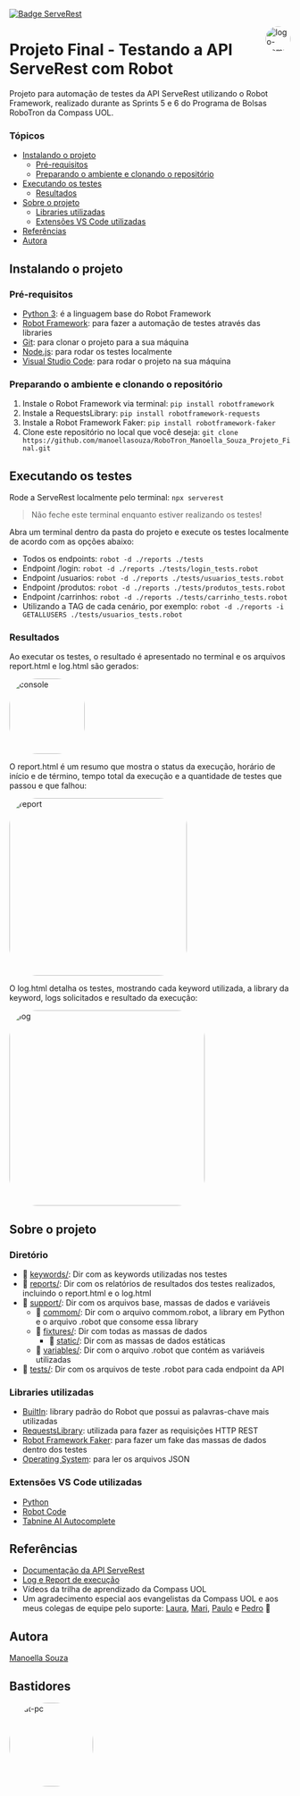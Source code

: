 [![Badge ServeRest](https://img.shields.io/badge/API-ServeRest-green)](https://github.com/ServeRest/ServeRest/)

<img align="right" alt="logo-compass" height="45" style="border-radius:50px;" src="https://i.ibb.co/88f4VpL/cones.png"> 

# Projeto Final - Testando a API ServeRest com Robot 

Projeto para automação de testes da API ServeRest utilizando o Robot Framework, realizado durante as Sprints 5 e 6 do Programa de Bolsas RoboTron da Compass UOL.

### Tópicos
   * [Instalando o projeto](#instalando-o-projeto)
      * [Pré-requisitos](#pré-requisitos)
      * [Preparando o ambiente e clonando o repositório](#preparando-o-ambiente-e-clonando-o-repositório)
   * [Executando os testes](#executando-os-testes)
      * [Resultados](#resultados)
   * [Sobre o projeto](#sobre-o-projeto)
      * [Libraries utilizadas](#libraries-utilizadas)
      * [Extensões VS Code utilizadas](#extensões-vs-code-utilizadas)
   * [Referências](#referências)
   * [Autora](#autora)

## Instalando o projeto 
### Pré-requisitos 
- <a href="https://www.python.org/downloads/">Python 3</a>: é a linguagem base do Robot Framework
- <a href="https://robotframework.org/">Robot Framework</a>: para fazer a automação de testes através das libraries
- <a href="https://git-scm.com/downloads">Git</a>: para clonar o projeto para a sua máquina
- <a href="https://nodejs.org/en/">Node.js</a>: para rodar os testes localmente
- <a href="https://code.visualstudio.com/">Visual Studio Code</a>: para rodar o projeto na sua máquina

### Preparando o ambiente e clonando o repositório

1. Instale o Robot Framework via terminal: `pip install robotframework`
2. Instale a RequestsLibrary: `pip install robotframework-requests`
3. Instale a Robot Framework Faker: `pip install robotframework-faker`
4. Clone este repositório no local que você deseja: 
`git clone https://github.com/manoellasouza/RoboTron_Manoella_Souza_Projeto_Final.git`

## Executando os testes
Rode a ServeRest localmente pelo terminal:  ```npx serverest ```
> Não feche este terminal enquanto estiver realizando os testes!

Abra um terminal dentro da pasta do projeto e execute os testes localmente de acordo com as opções abaixo:
- Todos os endpoints: ```robot -d ./reports ./tests```
- Endpoint /login: ``` robot -d ./reports ./tests/login_tests.robot ```
- Endpoint /usuarios: ``` robot -d ./reports ./tests/usuarios_tests.robot ```
- Endpoint /produtos: ``` robot -d ./reports ./tests/produtos_tests.robot ```
- Endpoint /carrinhos: ``` robot -d ./reports ./tests/carrinho_tests.robot ```
- Utilizando a TAG de cada cenário, por exemplo: ``` robot -d ./reports -i GETALLUSERS ./tests/usuarios_tests.robot ```

### Resultados

Ao executar os testes, o resultado é apresentado no terminal e os arquivos report.html e log.html são gerados:

<img align="center" alt="console" height="135" style="border-radius:50px;" src="https://user-images.githubusercontent.com/100487940/188331021-f0fbf0e4-69af-458f-92c7-1a90b55614c7.png"> 

O report.html é um resumo que mostra o status da execução, horário de início e de término, tempo total da execução e a quantidade de testes que passou e que falhou:

<img align="center" alt="report" height="318" style="border-radius:50px;" src="https://user-images.githubusercontent.com/100487940/188330937-b6b26ac3-4362-4450-bd4b-edbbce9bf87c.png"> 

O log.html detalha os testes, mostrando cada keyword utilizada, a library da keyword, logs solicitados e resultado da execução:

<img align="center" alt="log" height="350" style="border-radius:50px;" src="https://user-images.githubusercontent.com/100487940/188331593-b42cfb56-e935-4ae5-8b7d-12adc8fe46dc.png"> 

## Sobre o projeto 

### Diretório
- :file_folder: [keywords/](keywords): Dir com as keywords utilizadas nos testes 
- :file_folder: [reports/](reports): Dir com os relatórios de resultados dos testes realizados, incluindo o report.html e o log.html
- :file_folder: [support/](support): Dir com os arquivos base, massas de dados e variáveis
  - :file_folder: [commom/](commom): Dir com o arquivo commom.robot, a library em Python e o arquivo .robot que consome essa library
  - :file_folder: [fixtures/](fixtures): Dir com todas as massas de dados
    - :file_folder: [static/](static): Dir com as massas de dados estáticas
  - :file_folder: [variables/](variables): Dir com o arquivo .robot que contém as variáveis utilizadas
- :file_folder: [tests/](tests): Dir com os arquivos de teste .robot para cada endpoint da API


### Libraries utilizadas
- <a href="https://robotframework.org/robotframework/latest/libraries/BuiltIn.html#library-documentation-top">BuiltIn</a>: library padrão do Robot que possui as palavras-chave mais utilizadas
- <a href="https://marketsquare.github.io/robotframework-requests/doc/RequestsLibrary.html#library-documentation-top">RequestsLibrary</a>: utilizada para fazer as requisições HTTP REST
- <a href="https://pypi.org/project/robotframework-faker/">Robot Framework Faker</a>: para fazer um fake das massas de dados dentro dos testes
- <a href="https://robotframework.org/robotframework/latest/libraries/OperatingSystem.html">Operating System</a>: para ler os arquivos JSON

### Extensões VS Code utilizadas
- <a href="https://marketplace.visualstudio.com/items?itemName=ms-python.python">Python</a>
- <a href="https://marketplace.visualstudio.com/items?itemName=d-biehl.robotcode">Robot Code</a>
- <a href="https://marketplace.visualstudio.com/items?itemName=TabNine.tabnine-vscode">Tabnine AI Autocomplete</a>

## Referências
- <a href="https://serverest.dev/#/">Documentação da API ServeRest</a>
- <a href="https://robotizandotestes.blogspot.com/2017/09/season-running-ep-01-log-e-report-de.html">Log e Report de execução</a>
- Vídeos da trilha de aprendizado da Compass UOL
- Um agradecimento especial aos evangelistas da Compass UOL e aos meus colegas de equipe pelo suporte: <a href="https://github.com/lauraghrk">Laura</a>, <a href="https://github.com/OliveiraMariC">Mari</a>, <a href="https://github.com/phconte">Paulo</a> e <a href="https://github.com/PFrek">Pedro</a> &#129505;

## Autora
<a href="https://www.linkedin.com/in/manoellasouza/">Manoella Souza</a>

## Bastidores 

<img align="left" alt="cat-pc" height="150" style="border-radius:70px;" src="https://s4.gifyu.com/images/video-3.gif">  











